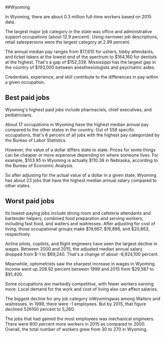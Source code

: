 

##Wyoming

In Wyoming, there are about 0.3 million full-time workers based on 2015 data.

The largest major job category in the state was office and administrative support occupations (about 12.9 percent). Using narrower job descriptions, retail salespersons were the largest category at 2.99 percent.
               
The annual median pay ranges from $17,610 for ushers, lobby attendants, and ticket takers at the lowest end of the spectrum to  $164,160 for dentists at the highest. That's a gap of $152,339. Mississippi has the largest gap in the country of $193,000 between anesthesiologists and psychiatric aides.
          
Credentials, experience, and skill contribute to the differences in pay within a given occupation.

## Best paid jobs
Wyoming's highest paid jobs include <span class='occ_title_em'>pharmacists, chief executives</span>, and <span class='occ_title_em'>pediatricians</span>.
               
About 17 occupations in Wyoming have the highest median annual pay compared to the other states in the country. Out of 558 specific occupations, that's 6 percent of all jobs with the highest pay categorized by the Bureau of Labor Statistics.
               
However, the value of a dollar differs state to state. Prices for some things can be cheaper or more expensive depending on where someone lives. For example, $103.95 in Wyoming is actually $110.38 in Nebraska, according to the Bureau of Economic Analysis.
               
So after adjusting for the actual value of a dollar in a given state, Wyoming has about 23 jobs that have the highest median annual salary compared to other states.
               
## Worst paid jobs

Its lowest-paying jobs include <span class='occ_title_em'>dining room and cafeteria attendants and bartender helpers</span>, <span class='occ_title_em'>combined food preparation and serving workers, including fast food</span>, and <span class='occ_title_em'>waiters and waitresses</span>. After adjusting for cost of living, those occupational groups make $19,667,  $19,896, and  $20,863, respectively.
               
<span class='occ_title_em'>Airline pilots, copilots, and flight engineers</span> have seen the largest decline in wages. Between 2000 and 2015, the adjusted median annual salary dropped from $-1 to $69,240. That's a change of about -6,924,100 percent.
               
Meanwhile, <span class='occ_title_em'>optometrists</span> saw the sharpest increase in wages in Wyoming. Income went up 208.92 percent between 1999 and 2015 from $29,587 to $91,400.

Some occupations are markedly competitive, with fewer workers earning more. Local demand for the work and cost of living also can affect salaries.

            
The biggest decline for any job category inWyomingwas among <span class='occ_title_em'>Waiters and waitresses</span>. In 1999, there were -1 employees. But by 2015, that figure declined 526100 percent to 5,260. 
               
The jobs that had gained the most employees was mechanical engineers. There were 800 percent more workers in 2015 as compared to 2000. Overall, the total number of workers grew from 30 to 270 in Wyoming.
